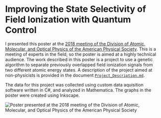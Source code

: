# Improving the State Selectivity of Field Ionization with Quantum Control

I presented this poster at the [2018 meeting of the Division of Atomic, Molecular, and Optical Physics of the American Physical Society](https://meetings.aps.org/Meeting/DAMOP18/Session/M01.107). This is a meeting of experts in the field, so the poster is aimed at a highly technical audience. The work described in this poster is a project to use a genetic algorithm to separate previously overlapped field ionization signals from two different atomic energy states. A description of the project aimed at non-physicists is provided in the document [`Project_Description.md`](https://github.com/vcgregoric/genetic_algorithm_poster/blob/main/Project_Description.md).

The data for this project was collected using custom data aquisition software written in C#, and analyzed in Mathematica. The graphs in the poster were created using Inkscape. 

<img src="./Images/DAMOP_2018_Poster.png" alt="Poster presented at the 2018 meeting of the Division of Atomic, Molecular, and Optical Physics of the American Physical Society">